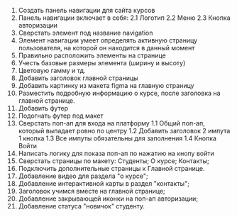 1. Создать панель навигации для сайта курсов
2. Панель навигации включает в себя:
 2.1 Логотип
 2.2 Меню
 2.3 Кнопка авторизации
3. Сверстать элемент под название navigation
4. Элемент навигации умеет определять активную страницу пользователя, на которой он находится в данный момент
5. Правильно расположить элементы на странице
6. Учесть базовые размеры элемента (ширину и высоту)
7. Цветовую гамму и тд.
8. Добавить заголовок главной страницы
9. Добавить картинку из макета figma на главную страницу
10. Разместить подробную информацию о курсе, после заголовка на главной странице.
11. Добавить футер
12. Подогнать футер под макет
14. Сверстать поп-ап для входа на платформу
    1.1 Общий поп-ап, который выпадает ровно по центру
    1.2 Добавить заголовок 2 импута 1 кнопка
    1.3 Все импуты обязательны для заполнения
    1.4 Кнопка Войти
15. Написать логику для показа поп-ап по нажатию на кнопу войти
16. Сверстать страницы по макету: Студенты; О курсе; Контакты;
17. Подключить дополнительные страницы к Главной странице.
16. Добавление видео для раздела "о курсе";
17. Добавление интерактивной карты в раздел "контакты";
18. Заголовок учимся вместе на главной странице;
19. Добавление закрывающей иконки на поп-ап авторизации;
20. Добавление статуса "новичок" студенту.